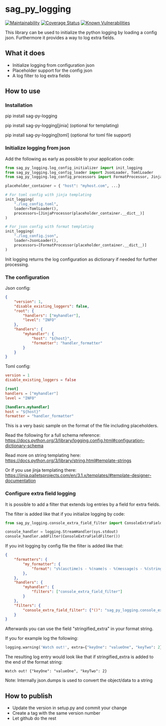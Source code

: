 # sag_py_logging

[![Maintainability][codeclimate-image]][codeclimate-url]
[![Coverage Status][coveralls-image]][coveralls-url]
[![Known Vulnerabilities](https://snyk.io/test/github/SamhammerAG/sag_py_logging/badge.svg)](https://snyk.io/test/github/SamhammerAG/sag_py_logging)

[coveralls-image]:https://coveralls.io/repos/github/SamhammerAG/sag_py_logging/badge.svg?branch=master
[coveralls-url]:https://coveralls.io/github/SamhammerAG/sag_py_logging?branch=master
[codeclimate-image]:https://api.codeclimate.com/v1/badges/74139973d3df4567a67b/maintainability
[codeclimate-url]:https://codeclimate.com/github/SamhammerAG/sag_py_logging/maintainability

This library can be used to initialize the python logging by loading a config json.
Furthermore it provides a way to log extra fields.

## What it does
* Initialize logging from configuration json
* Placeholder support for the config json
* A log filter to log extra fields

## How to use

### Installation

pip install sag-py-logging

pip install sag-py-logging[jinia] (optional for templating)

pip install sag-py-logging[toml] (optional for toml file support)

### Initialize logging from json

Add the following as early as possible to your application code:

```python
from sag_py_logging.log_config_initializer import init_logging
from sag_py_logging.log_config_loader import JsonLoader, TomlLoader
from sag_py_logging.log_config_processors import FormatProcessor, JinjaProcessor

placeholder_container = { "host": "myhost.com", ...}

# For toml config with jinja templating
init_logging(
    "./log_config.toml",
    loader=TomlLoader(),
    processors=[JinjaProcessor(placeholder_container.__dict__)]
)

# For json config with format templating
init_logging(
    "./log_config.json",
    loader=JsonLoader(),
    processors=[FormatProcessor(placeholder_container.__dict__)]
)

```

Init logging returns the log configuration as dictionary if needed for further processing.

### The configuration

Json config:
```json
{
    "version": 1,
    "disable_existing_loggers": false,
    "root": {
        "handlers": ["myhandler"],
        "level": "INFO"
    },
    "handlers": {
        "myhandler": {
            "host": "${host}",
            "formatter": "handler_formatter"
        }
    }
}
```

Toml config:
```toml
version = 1
disable_existing_loggers = false

[root]
handlers = ["myhandler"]
level = "INFO"

[handlers.myhandler]
host = "${host}"
formatter = "handler_formatter"

```
This is a very basic sample on the format of the file including placeholders.

Read the following for a full schema reference: https://docs.python.org/3/library/logging.config.html#configuration-dictionary-schema

Read more on string templating here: https://docs.python.org/3/library/string.html#template-strings

Or if you use jinja templating there: https://jinja.palletsprojects.com/en/3.1.x/templates/#template-designer-documentation


### Configure extra field logging

It is possible to add a filter that extends log entries by a field for extra fields.

The filter is added like that if you initialize logging by code:
```python
from sag_py_logging.console_extra_field_filter import ConsoleExtraFieldFilter

console_handler = logging.StreamHandler(sys.stdout)
console_handler.addFilter(ConsoleExtraFieldFilter())
```

If you init logging by config file the filter is added like that:
```json
{
    "formatters": {
        "my_formatter": {
            "format": "s%(asctime)s - %(name)s - %(message)s - %(stringified_extra)s",
        },
    },
    "handlers": {
        "myhandler": {
            "filters": ["console_extra_field_filter"]
        }
    },
    "filters": {
        "console_extra_field_filter": {"()": "sag_py_logging.console_extra_field_filter.ConsoleExtraFieldFilter"}
    }
}
```

Afterwards you can use the field "stringified_extra" in your format string.

If you for example log the following:
```python
logging.warning('Watch out!', extra={"keyOne": "valueOne", "keyTwo": 2})
```

The resulting log entry would look like that if stringified_extra is added to the end of the format string:

```
Watch out! {"keyOne": "valueOne", "keyTwo": 2}
```

Note: Internally json.dumps is used to convert the object/data to a string

## How to publish

* Update the version in setup.py and commit your change
* Create a tag with the same version number
* Let github do the rest
